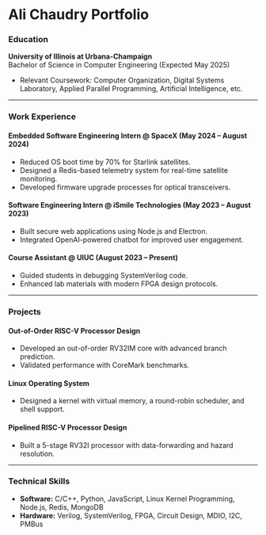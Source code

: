 # Ali Chaudry Portfolio

### Education
**University of Illinois at Urbana-Champaign**  
Bachelor of Science in Computer Engineering (Expected May 2025)  
- Relevant Coursework: Computer Organization, Digital Systems Laboratory, Applied Parallel Programming, Artificial Intelligence, etc.

---

### Work Experience
#### Embedded Software Engineering Intern @ SpaceX (May 2024 – August 2024)
- Reduced OS boot time by 70% for Starlink satellites.
- Designed a Redis-based telemetry system for real-time satellite monitoring.
- Developed firmware upgrade processes for optical transceivers.

#### Software Engineering Intern @ iSmile Technologies (May 2023 – August 2023)
- Built secure web applications using Node.js and Electron.
- Integrated OpenAI-powered chatbot for improved user engagement.

#### Course Assistant @ UIUC (August 2023 – Present)
- Guided students in debugging SystemVerilog code.
- Enhanced lab materials with modern FPGA design protocols.

---

### Projects
#### Out-of-Order RISC-V Processor Design
- Developed an out-of-order RV32IM core with advanced branch prediction.
- Validated performance with CoreMark benchmarks.

#### Linux Operating System
- Designed a kernel with virtual memory, a round-robin scheduler, and shell support.

#### Pipelined RISC-V Processor Design
- Built a 5-stage RV32I processor with data-forwarding and hazard resolution.

---

### Technical Skills
- **Software:** C/C++, Python, JavaScript, Linux Kernel Programming, Node.js, Redis, MongoDB
- **Hardware:** Verilog, SystemVerilog, FPGA, Circuit Design, MDIO, I2C, PMBus
